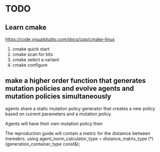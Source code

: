 # TODO
## Learn cmake
https://code.visualstudio.com/docs/cpp/cmake-linux
1. cmake quick start
2. cmake scan for kits
3. cmake select a variant
4. cmake configure

## make a higher order function that generates mutation policies and evolve agents and mutation policies simultaneously

agents share a static mutation policy generator that creates a new policy based on current parameters and a mutation policy.

Agents will have their own mutation policy then

The reproduction guide will contain a metric for the distamce between memebrs.
    using agent_norm_calculator_type   = distance_matrix_type (*)(generation_container_type const&);


